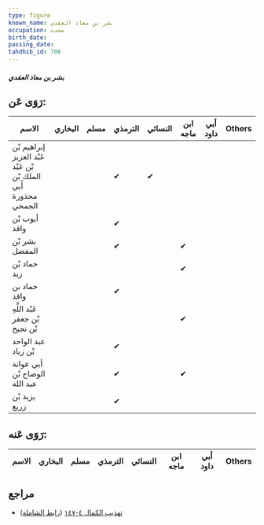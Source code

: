```yaml
---
type: figure
known_name: بشر بن معاذ العقدي
occupation: محدث
birth_date:
passing_date:
tahdhib_id: 706
---
```

##### بشر بن معاذ العقدي

## رَوَى عَن:
| الاسم                                                           | البخاري | مسلم | الترمذي | النسائي | ابن ماجه | أبي داود | Others |
| --------------------------------------------------------------- | ------- | ---- | ------- | ------- | -------- | -------- | ------ |
| إبراهيم بْن عَبْد العزيز بْن عَبْد الملك بْن أَبي محذورة الجمحي |         |      | ✔       | ✔       |          |          |        |
| أيوب بْن واقد                                                   |         |      | ✔       |         |          |          |        |
| بشر بْن المفضل                                                  |         |      | ✔       |         | ✔        |          |        |
| حماد بْن زيد                                                    |         |      |         |         | ✔        |          |        |
| حماد بن واقد                                                    |         |      | ✔       |         |          |          |        |
| عَبْد اللَّهِ بْن جعفر بْن نجيح                                 |         |      |         |         | ✔        |          |        |
| عبد الواحد بْن زياد                                             |         |      | ✔       |         |          |          |        |
| أبي عوانة الوضاح بْن عبد الله                                   |         |      | ✔       |         | ✔        |          |        |
| يزيد بْن زريع                                                   |         |      | ✔       |         |          |          |        |
## رَوَى عَنه:
| الاسم | البخاري | مسلم | الترمذي | النسائي | ابن ماجه | أبي داود | Others |
| ----- | ------- | ---- | ------- | ------- | -------- | -------- | ------ |
## مراجع
- [تهذيب الكمال ٤-١٤٧](obsidian://open?vault=Tahdhib-al-Kamal&file=Figures/٧٠٦-بشر%20بن%20معاذ%20العقدي) ([رابط الشاملة](https://shamela.ws/book/3722/1661))
